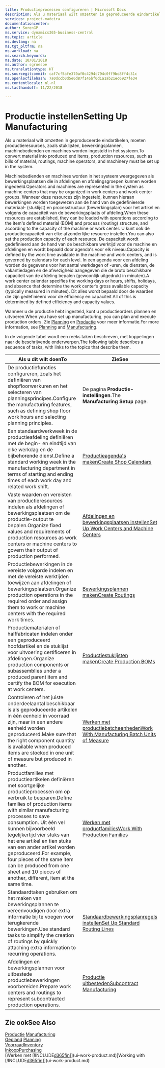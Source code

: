 ```yaml
---
title: Productieprocessen configureren | Microsoft Docs
description: Als u materiaal wilt omzetten in geproduceerde eindartikelen, moeten productieresources, zoals stuklijsten, bewerkingsplannen, machinebedienden en machines worden ingesteld in het systeem.
services: project-madeira
documentationcenter: 
author: SorenGP
ms.service: dynamics365-business-central
ms.topic: article
ms.devlang: na
ms.tgt_pltfrm: na
ms.workload: na
ms.search.keywords: 
ms.date: 10/01/2018
ms.author: sgroespe
ms.translationtype: HT
ms.sourcegitcommit: caf7cf5afe370af0c4294c794c0ff9bc8ff4c31c
ms.openlocfilehash: 7a0dccb0d5e6d87f146bf0d1a1ab21ec6927fe34
ms.contentlocale: nl-nl
ms.lasthandoff: 11/22/2018

---
```

# <a name="setting-up-manufacturing"></a><span data-ttu-id="7e42b-103">Productie instellen</span><span class="sxs-lookup"><span data-stu-id="7e42b-103">Setting Up Manufacturing</span></span>
<span data-ttu-id="7e42b-104">Als u materiaal wilt omzetten in geproduceerde eindartikelen, moeten productieresources, zoals stuklijsten, bewerkingsplannen, machinebedienden en machines worden ingesteld in het systeem.</span><span class="sxs-lookup"><span data-stu-id="7e42b-104">To convert material into produced end items, production resources, such as bills of material, routings, machine operators, and machinery must be set up in the system.</span></span>

<span data-ttu-id="7e42b-105">Machinebedienden en machines worden in het systeem weergegeven als bewerkingsplaatsen die in afdelingen en afdelingsgroepen kunnen worden ingedeeld.</span><span class="sxs-lookup"><span data-stu-id="7e42b-105">Operators and machines are represented in the system as machine centers that may be organized in work centers and work center groups.</span></span> <span data-ttu-id="7e42b-106">Wanneer deze resources zijn ingesteld, kunnen hieraan bewerkingen worden toegewezen aan de hand van de gedefinieerde materiaal- (stuklijst) en processtructuur (bewerkingsplan) voor het artikel en volgens de capaciteit van de bewerkingsplaats of afdeling.</span><span class="sxs-lookup"><span data-stu-id="7e42b-106">When these resources are established, they can be loaded with operations according to the item's defined material (BOM) and process (routing) structure, and according to the capacity of the machine or work center.</span></span> <span data-ttu-id="7e42b-107">U kunt ook de productiecapaciteit van elke afzonderlijke resource instellen.</span><span class="sxs-lookup"><span data-stu-id="7e42b-107">You can also set the production capacity of each resource.</span></span> <span data-ttu-id="7e42b-108">De capaciteit wordt gedefinieerd aan de hand van de beschikbare werktijd voor de machine en afdelingen en wordt bepaald door agenda's voor elk niveau.</span><span class="sxs-lookup"><span data-stu-id="7e42b-108">Capacity is defined by the work time available in the machine and work centers, and is governed by calendars for each level.</span></span> <span data-ttu-id="7e42b-109">In een agenda voor een afdeling worden de gegevens voor het aantal werkdagen of -uren, de diensten, de vakantiedagen en de afwezigheid aangegeven die de bruto beschikbare capaciteit van de afdeling bepalen (gewoonlijk uitgedrukt in minuten).</span><span class="sxs-lookup"><span data-stu-id="7e42b-109">A work center calendar specifies the working days or hours, shifts, holidays, and absence that determine the work center’s gross available capacity (typically measured in minutes).</span></span> <span data-ttu-id="7e42b-110">Dit alles wordt bepaald door de waarden die zijn gedefinieerd voor de efficiency en capaciteit.</span><span class="sxs-lookup"><span data-stu-id="7e42b-110">All of this is determined by defined efficiency and capacity values.</span></span>  

<span data-ttu-id="7e42b-111">Wanneer u de productie hebt ingesteld, kunt u productieorders plannen en uitvoeren.</span><span class="sxs-lookup"><span data-stu-id="7e42b-111">When you have set up manufacturing, you can plan and execute production orders.</span></span> <span data-ttu-id="7e42b-112">Zie [Planning](production-planning.md) en [Productie](production-manage-manufacturing.md) voor meer informatie.</span><span class="sxs-lookup"><span data-stu-id="7e42b-112">For more information, see [Planning](production-planning.md) and [Manufacturing](production-manage-manufacturing.md).</span></span>  

 <span data-ttu-id="7e42b-113">In de volgende tabel wordt een reeks taken beschreven, met koppelingen naar de beschrijvende onderwerpen.</span><span class="sxs-lookup"><span data-stu-id="7e42b-113">The following table describes a sequence of tasks, with links to the topics that describe them.</span></span>   

|<span data-ttu-id="7e42b-114">**Als u dit wilt doen**</span><span class="sxs-lookup"><span data-stu-id="7e42b-114">**To**</span></span>|<span data-ttu-id="7e42b-115">**Zie**</span><span class="sxs-lookup"><span data-stu-id="7e42b-115">**See**</span></span>|  
|------------|-------------|  
|<span data-ttu-id="7e42b-116">De productiefuncties configureren, zoals het definiëren van shopfloorwerkuren en het selecteren van planningsprincipes.</span><span class="sxs-lookup"><span data-stu-id="7e42b-116">Configure the manufacturing features, such as defining shop floor work hours and selecting planning principles.</span></span>|<span data-ttu-id="7e42b-117">De pagina **Productie-instellingen**.</span><span class="sxs-lookup"><span data-stu-id="7e42b-117">The **Manufacturing Setup** page.</span></span>|  
|<span data-ttu-id="7e42b-118">Een standaardwerkweek in de productieafdeling definiëren met de begin- en eindtijd van elke werkdag en de bijbehorende dienst.</span><span class="sxs-lookup"><span data-stu-id="7e42b-118">Define a standard working week in the manufacturing department in terms of starting and ending times of each work day and related work shift.</span></span>|[<span data-ttu-id="7e42b-119">Productieagenda's maken</span><span class="sxs-lookup"><span data-stu-id="7e42b-119">Create Shop Calendars</span></span>](production-how-to-create-work-center-calendars.md)|  
|<span data-ttu-id="7e42b-120">Vaste waarden en vereisten van productieresources indelen als afdelingen of bewerkingsplaatsen om de productie-output te bepalen.</span><span class="sxs-lookup"><span data-stu-id="7e42b-120">Organize fixed values and requirements of production resources as work centers or machine centers to govern their output of production performed.</span></span>|[<span data-ttu-id="7e42b-121">Afdelingen en bewerkingsplaatsen instellen</span><span class="sxs-lookup"><span data-stu-id="7e42b-121">Set Up Work Centers and Machine Centers</span></span>](production-how-to-set-up-work-and-machine-centers.md)|
|<span data-ttu-id="7e42b-122">Productiebewerkingen in de vereiste volgorde indelen en met de vereiste werktijden toewijzen aan afdelingen of bewerkingsplaatsen.</span><span class="sxs-lookup"><span data-stu-id="7e42b-122">Organize production operations in the required order and assign them to work or machine centers with the required work times.</span></span>|[<span data-ttu-id="7e42b-123">Bewerkingsplannen maken</span><span class="sxs-lookup"><span data-stu-id="7e42b-123">Create Routings</span></span>](production-how-to-create-routings.md)|
|<span data-ttu-id="7e42b-124">Productiematerialen of halffabricaten indelen onder een geproduceerd hoofdartikel en de stuklijst voor uitvoering certificeren in afdelingen.</span><span class="sxs-lookup"><span data-stu-id="7e42b-124">Organize production components or subassemblies under a produced parent item and certify the BOM for execution at work centers.</span></span>|[<span data-ttu-id="7e42b-125">Productiestuklijsten maken</span><span class="sxs-lookup"><span data-stu-id="7e42b-125">Create Production BOMs</span></span>](production-how-to-create-production-boms.md)|
|<span data-ttu-id="7e42b-126">Controleren of het juiste onderdeelaantal beschikbaar is als geproduceerde artikelen in één eenheid in voorraad zijn, maar in een andere eenheid worden geproduceerd.</span><span class="sxs-lookup"><span data-stu-id="7e42b-126">Make sure that the right component quantity is available when produced items are stocked in one unit of measure but produced in another.</span></span>|[<span data-ttu-id="7e42b-127">Werken met productiebatcheenheden</span><span class="sxs-lookup"><span data-stu-id="7e42b-127">Work With Manufacturing Batch Units of Measure</span></span>](production-how-to-use-the-manufacturing-batch-unit-of-measure.md)|  
|<span data-ttu-id="7e42b-128">Productfamilies met productieartikelen definiëren met soortgelijke productieprocessen om op verbruik te besparen.</span><span class="sxs-lookup"><span data-stu-id="7e42b-128">Define families of production items with similar manufacturing processes to save consumption.</span></span> <span data-ttu-id="7e42b-129">Uit één vel kunnen bijvoorbeeld tegelijkertijd vier stuks van het ene artikel en tien stuks van een ander artikel worden geproduceerd.</span><span class="sxs-lookup"><span data-stu-id="7e42b-129">For example, four pieces of the same item can be produced from one sheet and 10 pieces of another, different, item at the same time.</span></span>|[<span data-ttu-id="7e42b-130">Werken met productfamilies</span><span class="sxs-lookup"><span data-stu-id="7e42b-130">Work With Production Families</span></span>](production-how-work-family.md)|
|<span data-ttu-id="7e42b-131">Standaardtaken gebruiken om het maken van bewerkingsplannen te vereenvoudigen door extra informatie bij te voegen voor terugkerende bewerkingen.</span><span class="sxs-lookup"><span data-stu-id="7e42b-131">Use standard tasks to simplify the creation of routings by quickly attaching extra information to recurring operations.</span></span>|[<span data-ttu-id="7e42b-132">Standaardbewerkingsplanregels instellen</span><span class="sxs-lookup"><span data-stu-id="7e42b-132">Set Up Standard Routing Lines</span></span>](production-how-set-up-standard-routing-lines.md)|  
|<span data-ttu-id="7e42b-133">Afdelingen en bewerkingsplannen voor uitbestede productiebewerkingen voorbereiden.</span><span class="sxs-lookup"><span data-stu-id="7e42b-133">Prepare work centers and routings to represent subcontracted production operations.</span></span>|[<span data-ttu-id="7e42b-134">Productie uitbesteden</span><span class="sxs-lookup"><span data-stu-id="7e42b-134">Subcontract Manufacturing</span></span>](production-how-to-subcontract-manufacturing.md)|  

## <a name="see-also"></a><span data-ttu-id="7e42b-135">Zie ook</span><span class="sxs-lookup"><span data-stu-id="7e42b-135">See Also</span></span>
<span data-ttu-id="7e42b-136">[Productie](production-manage-manufacturing.md)  </span><span class="sxs-lookup"><span data-stu-id="7e42b-136">[Manufacturing](production-manage-manufacturing.md)  </span></span>  
<span data-ttu-id="7e42b-137">[Gepland](production-planning.md) </span><span class="sxs-lookup"><span data-stu-id="7e42b-137">[Planning](production-planning.md) </span></span>  
[<span data-ttu-id="7e42b-138">Voorraad</span><span class="sxs-lookup"><span data-stu-id="7e42b-138">Inventory</span></span>](inventory-manage-inventory.md)  
[<span data-ttu-id="7e42b-139">Inkoop</span><span class="sxs-lookup"><span data-stu-id="7e42b-139">Purchasing</span></span>](purchasing-manage-purchasing.md)  
<span data-ttu-id="7e42b-140">[Werken met [!INCLUDE[d365fin](includes/d365fin_md.md)]](ui-work-product.md)</span><span class="sxs-lookup"><span data-stu-id="7e42b-140">[Working with [!INCLUDE[d365fin](includes/d365fin_md.md)]](ui-work-product.md)</span></span>

